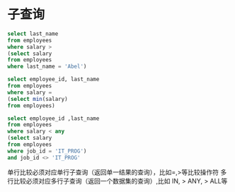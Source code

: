 # 子查询

```sql
select last_name
from employees
where salary >
(select salary
from employees
where last_name = 'Abel')

select employee_id, last_name
from employees
where salary =
(select min(salary)
from employees)

select employee_id ,last_name
from employees
where salary < any
(select salary
from employees
where job_id = 'IT_PROG')
and job_id <> 'IT_PROG'
```

单行比较必须对应单行子查询（返回单一结果的查询），比如=,>等比较操作符
多行比较必须对应多行子查询（返回一个数据集的查询）,比如 IN, > ANY, > ALL等
